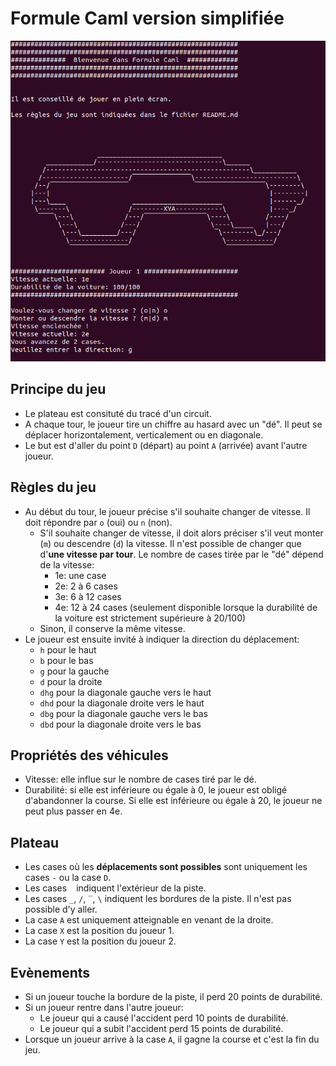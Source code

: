 # Formule Caml version simplifiée
![game example](screenshot.png)
## Principe du jeu
- Le plateau est consituté du tracé d'un circuit.
- A chaque tour, le joueur tire un chiffre au hasard avec un "dé". Il peut se déplacer horizontalement, verticalement ou en diagonale.
- Le but est d'aller du point `D` (départ) au point `A` (arrivée) avant l'autre joueur.

## Règles du jeu
- Au début du tour, le joueur précise s'il souhaite changer de vitesse. Il doit répondre par `o` (oui) ou `n` (non).
  - S'il souhaite changer de vitesse, il doit alors préciser s'il veut monter (`m`) ou descendre (`d`) la vitesse. Il n'est possible de changer que d'**une vitesse par tour**. Le nombre de cases tirée par le "dé" dépend de la vitesse:
    - 1e: une case
    - 2e: 2 à 6 cases
    - 3e: 6 à 12 cases
    - 4e: 12 à 24 cases (seulement disponible lorsque la durabilité de la voiture est strictement supérieure à 20/100)
  - Sinon, il conserve la même vitesse.
- Le joueur est ensuite invité à indiquer la direction du déplacement:
  - `h` pour le haut
  - `b` pour le bas
  - `g` pour la gauche
  - `d` pour la droite
  - `dhg` pour la diagonale gauche vers le haut
  - `dhd` pour la diagonale droite vers le haut
  - `dbg` pour la diagonale gauche vers le bas
  - `dbd` pour la diagonale droite vers le bas

## Propriétés des véhicules
- Vitesse: elle influe sur le nombre de cases tiré par le dé.
- Durabilité: si elle est inférieure ou égale à 0, le joueur est obligé d'abandonner la course. Si elle est inférieure ou égale à 20, le joueur ne peut plus passer en 4e.

## Plateau
- Les cases où les **déplacements sont possibles** sont uniquement les cases `-` ou la case `D`.
- Les cases ` ` indiquent l'extérieur de la piste.
- Les cases `_`, `/`, `‾`, `\` indiquent les bordures de la piste. Il n'est pas possible d'y aller.
- La case `A` est uniquement atteignable en venant de la droite.
- La case `X` est la position du joueur 1.
- La case `Y` est la position du joueur 2.

## Evènements
- Si un joueur touche la bordure de la piste, il perd 20 points de durabilité.
- Si un joueur rentre dans l'autre joueur:
  - Le joueur qui a causé l'accident perd 10 points de durabilité.
  - Le joueur qui a subit l'accident perd 15 points de durabilité.
- Lorsque un joueur arrive à la case `A`, il gagne la course et c'est la fin du jeu.